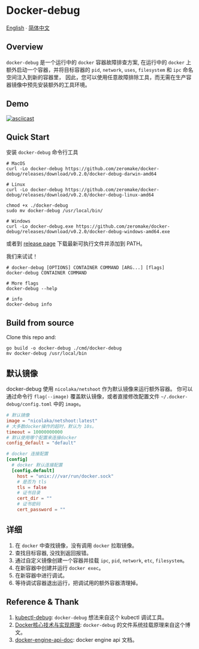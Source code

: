 # Docker-debug

[English](README.md) ∙ [简体中文](README-zh-Hans.md)

## Overview

`docker-debug` 是一个运行中的 `docker` 容器故障排查方案,
在运行中的 `docker` 上额外启动一个容器，并将目标容器的 `pid`, `network`, `uses`, `filesystem` 和 `ipc` 命名空间注入到新的容器里，
因此，您可以使用任意故障排除工具，而无需在生产容器镜像中预先安装额外的工具环境。

## Demo
[![asciicast](https://asciinema.org/a/235025.svg)](https://asciinema.org/a/235025)
## Quick Start

安装 `docker-debug` 命令行工具
``` shell
# MacOS
curl -Lo docker-debug https://github.com/zeromake/docker-debug/releases/download/v0.2.0/docker-debug-darwin-amd64

# Linux
curl -Lo docker-debug https://github.com/zeromake/docker-debug/releases/download/v0.2.0/docker-debug-linux-amd64

chmod +x ./docker-debug
sudo mv docker-debug /usr/local/bin/

# Windows
curl -Lo docker-debug.exe https://github.com/zeromake/docker-debug/releases/download/v0.2.0/docker-debug-windows-amd64.exe
```

或者到 [release page](https://github.com/zeromake/docker-debug/releases/lastest) 下载最新可执行文件并添加到 PATH。

我们来试试！
``` shell
# docker-debug [OPTIONS] CONTAINER COMMAND [ARG...] [flags]
docker-debug CONTAINER COMMAND

# More flags
docker-debug --help

# info
docker-debug info
```

## Build from source
Clone this repo and:
``` shell
go build -o docker-debug ./cmd/docker-debug
mv docker-debug /usr/local/bin
```

## 默认镜像
docker-debug 使用 `nicolaka/netshoot` 作为默认镜像来运行额外容器。
你可以通过命令行 `flag(--image)` 覆盖默认镜像，或者直接修改配置文件 `~/.docker-debug/config.toml` 中的 `image`。
``` toml
# 默认镜像
image = "nicolaka/netshoot:latest"
# 大多数docker操作的超时，默认为 10s。
timeout = 10000000000
# 默认使用哪个配置来连接docker
config_default = "default"

# docker 连接配置
[config]
  # docker 默认连接配置
  [config.default]
    host = "unix:///var/run/docker.sock"
    # 是否为 tls
    tls = false
    # 证书目录
    cert_dir = ""
    # 证书密码
    cert_password = ""
```

## 详细
1. 在 `docker` 中查找镜像，没有调用 `docker` 拉取镜像。
2. 查找目标容器, 没找到返回报错。
3. 通过自定义镜像创建一个容器并挂载 `ipc`, `pid`, `network`, `etc`, `filesystem`。
4. 在新容器中创建并运行 `docker exec`。
5. 在新容器中进行调试。
6. 等待调试容器退出运行，把调试用的额外容器清理掉。

## Reference & Thank
1. [kubectl-debug](https://github.com/aylei/kubectl-debug): `docker-debug` 想法来自这个 kubectl 调试工具。
2. [Docker核心技术与实现原理](https://draveness.me/docker): `docker-debug` 的文件系统挂载原理来自这个博文。
3. [docker-engine-api-doc](https://docs.docker.com/engine/api/latest): docker engine api 文档。
